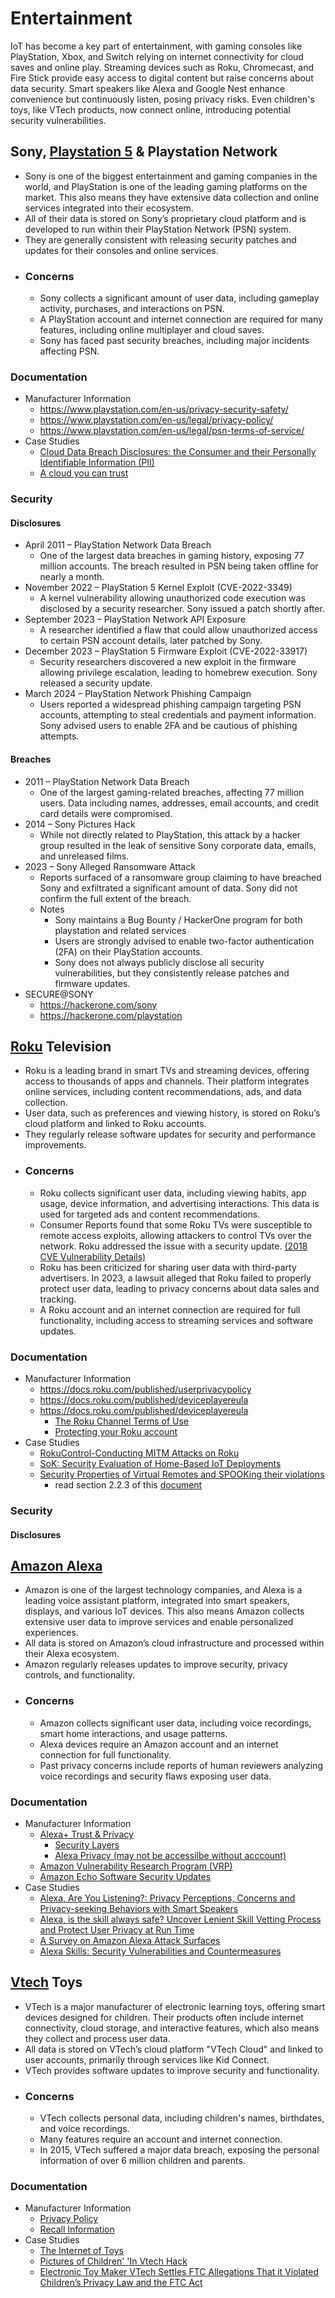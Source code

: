 # Entertainment


IoT has become a key part of entertainment, with gaming consoles like PlayStation, Xbox, and Switch relying on internet connectivity for cloud saves and online play. Streaming devices such as Roku, Chromecast, and Fire Stick provide easy access to digital content but raise concerns about data security. Smart speakers like Alexa and Google Nest enhance convenience but continuously listen, posing privacy risks. Even children's toys, like VTech products, now connect online, introducing potential security vulnerabilities.


## Sony, [Playstation 5](https://www.playstation.com/en-us/ps5/?smcid=pdc%3Aen-us%3Aps5-games%3Aprimary%20nav%3Amsg-ps5%3Aps5) & Playstation Network
- Sony is one of the biggest entertainment and gaming companies in the world, and PlayStation is one of the leading gaming platforms on the market. This also means they have extensive data collection and online services integrated into their ecosystem.
- All of their data is stored on Sony’s proprietary cloud platform and is developed to run within their PlayStation Network (PSN) system.
- They are generally consistent with releasing security patches and updates for their consoles and online services.
- ### Concerns
   - Sony collects a significant amount of user data, including gameplay activity, purchases, and interactions on PSN.
   - A PlayStation account and internet connection are required for many features, including online multiplayer and cloud saves.
   - Sony has faced past security breaches, including major incidents affecting PSN.
### Documentation
- Manufacturer Information
  - https://www.playstation.com/en-us/privacy-security-safety/
  - https://www.playstation.com/en-us/legal/privacy-policy/
  - https://www.playstation.com/en-us/legal/psn-terms-of-service/
- Case Studies
  - [Cloud Data Breach Disclosures: the Consumer and their Personally Identifiable Information (PII)](https://ieeexplore-ieee-org.leo.lib.unomaha.edu/document/9532579)
  - [A cloud you can trust](https://ieeexplore-ieee-org.leo.lib.unomaha.edu/document/6085778)

### Security
#### Disclosures
   - April 2011 – PlayStation Network Data Breach
      - One of the largest data breaches in gaming history, exposing 77 million accounts. The breach resulted in PSN being taken offline for nearly a month.
   - November 2022 – PlayStation 5 Kernel Exploit (CVE-2022-3349)
      - A kernel vulnerability allowing unauthorized code execution was disclosed by a security researcher. Sony issued a patch shortly after.
   - September 2023 – PlayStation Network API Exposure
      - A researcher identified a flaw that could allow unauthorized access to certain PSN account details, later patched by Sony.
   - December 2023 – PlayStation 5 Firmware Exploit (CVE-2022-33917)
      - Security researchers discovered a new exploit in the firmware allowing privilege escalation, leading to homebrew execution. Sony released a security update.
   - March 2024 – PlayStation Network Phishing Campaign
      - Users reported a widespread phishing campaign targeting PSN accounts, attempting to steal credentials and payment information. Sony advised users to enable 2FA and be cautious of phishing attempts.
#### Breaches
   - 2011 – PlayStation Network Data Breach
      - One of the largest gaming-related breaches, affecting 77 million users. Data including names, addresses, email accounts, and credit card details were compromised.
   - 2014 – Sony Pictures Hack
      - While not directly related to PlayStation, this attack by a hacker group resulted in the leak of sensitive Sony corporate data, emails, and unreleased films.
   - 2023 – Sony Alleged Ransomware Attack
      - Reports surfaced of a ransomware group claiming to have breached Sony and exfiltrated a significant amount of data. Sony did not confirm the full extent of the breach.
      - Notes
         - Sony maintains a Bug Bounty / HackerOne program for both playstation and related services
         - Users are strongly advised to enable two-factor authentication (2FA) on their PlayStation accounts.
         - Sony does not always publicly disclose all security vulnerabilities, but they consistently release patches and firmware updates.
  - SECURE@SONY
    - https://hackerone.com/sony
    - https://hackerone.com/playstation

## [Roku](https://www.roku.com/what-is-roku) Television
- Roku is a leading brand in smart TVs and streaming devices, offering access to thousands of apps and channels. Their platform integrates online services, including content recommendations, ads, and data collection.
- User data, such as preferences and viewing history, is stored on Roku’s cloud platform and linked to Roku accounts.
- They regularly release software updates for security and performance improvements.
- ### Concerns
   - Roku collects significant user data, including viewing habits, app usage, device information, and advertising interactions. This data is used for targeted ads and content recommendations.
   - Consumer Reports found that some Roku TVs were susceptible to remote access exploits, allowing attackers to control TVs over the network. Roku addressed the issue with a security update. [(2018 CVE Vulnerability Details)](https://www.cvedetails.com/cve/CVE-2018-11314/)
   - Roku has been criticized for sharing user data with third-party advertisers. In 2023, a lawsuit alleged that Roku failed to properly protect user data, leading to privacy concerns about data sales and tracking.
   - A Roku account and an internet connection are required for full functionality, including access to streaming services and software updates.
### Documentation
- Manufacturer Information
  - https://docs.roku.com/published/userprivacypolicy
  - https://docs.roku.com/published/deviceplayereula
  - https://docs.roku.com/published/deviceplayereula
    - [The Roku Channel Terms of Use](https://docs.roku.com/published/therokuchannel-userstermsandconditions)
    - [Protecting your Roku account](https://www.roku.com/blog/protecting-your-roku-account?srsltid=AfmBOorvJW5GU8DqZHgsEzlm63RDcyCyXjyOBSK3z8fLMA4OxxByQRau)    
- Case Studies
   - [RokuControl-Conducting MITM Attacks on Roku](https://ieeexplore-ieee-org.leo.lib.unomaha.edu/document/9946502)
   - [SoK: Security Evaluation of Home-Based IoT Deployments](https://ieeexplore-ieee-org.leo.lib.unomaha.edu/document/8835392)
   - [Security Properties of Virtual Remotes and SPOOKing their
violations](https://dl.acm.org/doi/abs/10.1145/3579856.3582834)
     - read section 2.2.3 of this [document](https://dl.acm.org/doi/pdf/10.1145/3579856.3582834) 

### Security
#### Disclosures


## [Amazon Alexa](https://www.amazon.com/Meet-the-new-Alexa/dp/B0DCCNHWV5)
- Amazon is one of the largest technology companies, and Alexa is a leading voice assistant platform, integrated into smart speakers, displays, and various IoT devices. This also means Amazon collects extensive user data to improve services and enable personalized experiences.
- All data is stored on Amazon’s cloud infrastructure and processed within their Alexa ecosystem.
- Amazon regularly releases updates to improve security, privacy controls, and functionality.
- ### Concerns
   - Amazon collects significant user data, including voice recordings, smart home interactions, and usage patterns.
   - Alexa devices require an Amazon account and an internet connection for full functionality.
   - Past privacy concerns include reports of human reviewers analyzing voice recordings and security flaws exposing user data.
### Documentation
- Manufacturer Information
  - [Alexa+ Trust & Privacy](https://www.amazon.com/b?node=203453976011&ref=dp_btf_xaa_spp_d_p5)
    - [Security Layers](https://www.amazon.com/b/?node=23638098011&ref=aucc_en_us_web_dom_xaa_evgn_tx_0016)
    - [Alexa Privacy (may not be accessilbe without acccount)](https://www.amazon.com/alexa-privacy/apd/home?ref=aucc_en_us_web_dom_xaa_evgn_tx_0021)
  - [Amazon Vulnerability Research Program (VRP)](https://hackerone.com/amazonvrp?type=team)
  - [Amazon Echo Software Security Updates](https://www.amazon.com/gp/help/customer/display.html?nodeId=GMZQWNQRVENX4GTQ)
- Case Studies
  - [Alexa, Are You Listening?: Privacy Perceptions, Concerns and Privacy-seeking Behaviors with Smart Speakers](https://dl.acm.org/doi/abs/10.1145/3274371)
  - [Alexa, is the skill always safe? Uncover Lenient Skill Vetting Process and Protect User Privacy at Run Time](https://ieeexplore-ieee-org.leo.lib.unomaha.edu/document/10554785)
  - [A Survey on Amazon Alexa Attack Surfaces](https://ieeexplore-ieee-org.leo.lib.unomaha.edu/document/9369553)
  - [Alexa Skills: Security Vulnerabilities and Countermeasures](https://ieeexplore-ieee-org.leo.lib.unomaha.edu/document/10066153)

## [Vtech](https://www.vtechkids.com/) Toys 
- VTech is a major manufacturer of electronic learning toys, offering smart devices designed for children. Their products often include internet connectivity, cloud storage, and interactive features, which also means they collect and process user data.
- All data is stored on VTech’s cloud platform "VTech Cloud" and linked to user accounts, primarily through services like Kid Connect.
- VTech provides software updates to improve security and functionality.
- ### Concerns
   - VTech collects personal data, including children's names, birthdates, and voice recordings.
   - Many features require an account and internet connection.
   - In 2015, VTech suffered a major data breach, exposing the personal information of over 6 million children and parents.
### Documentation
- Manufacturer Information
  - [Privacy Policy](https://www.vtechda.com/legal/version/view.aspx?country=US&lang=eng&x=4&y=1)
  - [Recall Information](https://www.vtechkids.com/recall)
- Case Studies
  - [The Internet of Toys](https://www.tandfonline.com/doi/abs/10.1080/22041451.2016.1266124)
  - [Pictures of Children' 'In Vtech Hack](https://www.bbc.com/news/technology-34971337)
  - [Electronic Toy Maker VTech Settles FTC Allegations That it Violated Children’s Privacy Law and the FTC Act](https://www.ftc.gov/news-events/news/press-releases/2018/01/electronic-toy-maker-vtech-settles-ftc-allegations-it-violated-childrens-privacy-law-ftc-act)
